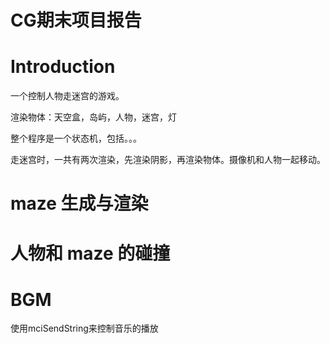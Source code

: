 # CG期末项目报告



# Introduction

一个控制人物走迷宫的游戏。

渲染物体：天空盒，岛屿，人物，迷宫，灯

整个程序是一个状态机，包括。。。

走迷宫时，一共有两次渲染，先渲染阴影，再渲染物体。摄像机和人物一起移动。

# maze 生成与渲染



# 人物和 maze 的碰撞



# BGM

使用mciSendString来控制音乐的播放

